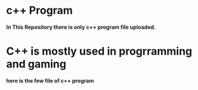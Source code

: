 # c++ Program
<b>In This Repository there is only c++ program file uploaded.<b>
# C++ is mostly used in progrramming and gaming 
<b>here is the few file of c++ program
